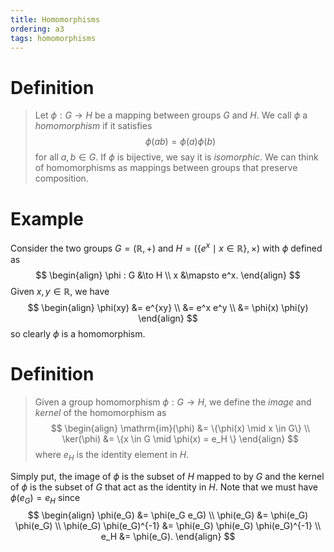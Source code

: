 ```yaml
---
title: Homomorphisms
ordering: a3
tags: homomorphisms
---
```


# Definition
>Let $\phi : G \to H$ be a mapping between groups $G$ and $H$. We call $\phi$ a
*homomorphism* if it satisfies
$$
  \phi(ab) = \phi(a) \phi(b)
$$
for all $a, b \in G$. If $\phi$ is bijective, we say it is *isomorphic*. We can
think of homomorphisms as mappings between groups that preserve composition.

# Example
Consider the two groups $G = (\mathbb{R}, +)$ and $H = (\{e^x \mid x \in
\mathbb{R}\}, \times)$ with $\phi$ defined as
$$
\begin{align}
  \phi : G &\to H \\
  x &\mapsto e^x.
\end{align}
$$
Given $x, y \in \mathbb{R}$, we have
$$
\begin{align}
  \phi(xy) &= e^{xy} \\
  &= e^x e^y \\
  &= \phi(x) \phi(y)
\end{align}
$$
so clearly $\phi$ is a homomorphism.

# Definition
>Given a group homomorphism $\phi : G \to H$, we define the *image* and *kernel*
of the homomorphism as
$$
\begin{align}
  \mathrm{im}(\phi) &= \{\phi(x) \mid x \in G\} \\
  \ker(\phi) &= \{x \in G \mid \phi(x) = e_H \}
\end{align}
$$
where $e_H$ is the identity element in $H$.

Simply put, the image of $\phi$ is the subset of $H$ mapped to by $G$ and the
kernel of $\phi$ is the subset of $G$ that act as the identity in $H$. Note
that we must have $\phi(e_G) = e_H$ since
$$
\begin{align}
  \phi(e_G) &= \phi(e_G e_G) \\
  \phi(e_G) &= \phi(e_G) \phi(e_G) \\
  \phi(e_G) \phi(e_G)^{-1} &= \phi(e_G) \phi(e_G) \phi(e_G)^{-1} \\
  e_H &= \phi(e_G).
\end{align}
$$
